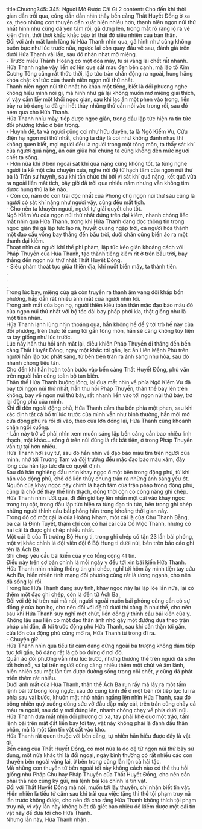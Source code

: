 title:Chương345: 345: Ngươi Mở Được Cái Gì 2
content:
Cho đến khi thời gian dần trôi qua, cũng dần dần nhìn thấy bến cảng Thất Huyết Đồng ở xa xa, theo những con thuyền dần xuất hiện nhiều hơn, thanh niên ngọn núi thứ nhất hình như cũng đã yên tâm rồi, gã đứng lên, trong mắt rõ ràng lộ ra vẻ kiên định, thời thời khắc khắc bảo trì thái độ siêu nhiên của bản thân.<br>Đối với ánh mắt lạnh lùng từ Hứa Thanh nhìn qua, gã hình như cũng không buồn bực như lúc trước nữa, ngược lại còn quay đầu về sau, đánh giá trên dưới Hứa Thanh vài lần, sau đó nhàn nhạt mở miệng.<br>- Trước miếu Thành Hoàng có một đóa mây, tu sĩ vãng lai chết rất nhanh.<br>Hứa Thanh nghe vậy liền sờ lên que sắt màu đen bên cạnh, mà lão tổ Kim Cương Tông cũng rất thức thời, lập tức tràn chấn động ra ngoài, hung hăng khóa chặt khí tức của thanh niên ngọn núi thứ nhất.<br>Thanh niên ngọn núi thứ nhất ho khan một tiếng, biết là đối phương nghe không hiểu mình nói gì, mà hình như gã lại không muốn mở miệng giải thích, vì vậy cầm lấy một khối ngọc giản, sau khi lạc ấn một phen vào trong, liền bày ra bộ dạng ta đã ghi hết thảy những thứ cần nói vào trong rồi, sau đó ném qua cho Hứa Thanh.<br>Hứa Thanh nhíu mày, tiếp được ngọc giản, trong đầu lập tức hiện ra tin tức đối phương khắc ở bên trong.<br>- Huynh đệ, ta và ngươi cũng coi như hữu duyên, ta là Ngô Kiếm Vu, Cửu điện hạ ngọn núi thứ nhất, chúng ta đây là coi như không đánh nhau thì không quen biết, mọi người đều là người trong một tông môn, ta thấy sát khí của ngươi quá nặng, ân oán giữa hai chúng ta cũng không đến mức ngươi chết ta sống.<br>- Hơn nữa khi ở bên ngoài sát khí quá nặng cũng không tốt, ta từng nghe người ta kể một câu chuyện xưa, nghe nói đệ tử hạch tâm của ngọn núi thứ ba là Trần sư huynh, sau khi tấn chức thì bởi vì sát khí quá nặng, kết quả vừa ra ngoài liền mất tích, bây giờ đã trôi qua nhiều năm nhưng vẫn không tìm được hung thủ là kẻ nào.<br>- Còn có, năm đó con trai độc nhất của Phong chủ ngọn núi thứ sáu cũng là người có sát khí nặng như ngươi vậy, cũng đều mất tích.<br>- Cho nên ta khuyên ngươi, ngươi tự giải quyết cho tốt.<br>Ngô Kiếm Vu của ngọn núi thứ nhất đứng trên đại kiếm, nhanh chóng liếc mắt nhìn qua Hứa Thanh, trong khi Hứa Thanh đang đọc thông tin trong ngọc giản thì gã lập tức lao ra, huyết quang ngập trời, cả người hóa thành một đạo cầu vồng bay thẳng đến bầu trời, dưới chân cũng biến ảo ra một thanh đại kiếm.<br>Thoạt nhìn cả người khí thế phi phàm, lập tức kéo giãn khoảng cách với Pháp Thuyền của Hứa Thanh, tạo thành tiếng kiếm rít ở trên bầu trời, bay thẳng đến ngọn núi thứ nhất Thất Huyết Đồng.<br>- Siêu phàm thoát tục giữa thiên địa, khí nuốt biển mây, ta thành tiên.<br>.<br>.<br>.<br>Trong lúc bay, miệng của gã còn truyền ra thanh âm vang dội khắp bốn phương, hấp dẫn rất nhiều ánh mắt của người nhìn tới.<br>Trong ánh mắt của bọn họ, người thiên kiêu toàn thân mặc đạo bào màu đỏ của ngọn núi thứ nhất với bộ tóc dài bay phấp phới kia, thật giống như là một tiên nhân.<br>Hứa Thanh lạnh lùng nhìn thoáng qua, hắn không hề để ý tới trò hề này của đối phương, trên thực tế càng tới gần tông môn, hắn sẽ càng không tùy tiện ra tay giống như lúc trước.<br>Lúc này hắn thu hồi ánh mắt lại, điều khiển Pháp Thuyền đi thẳng đến bến cảng Thất Huyết Đồng, ngay một khắc tới gần, lạc ấn Liên Mệnh Phù trên người hắn lập tức phát sáng, từ bên trên tràn ra ánh sáng nhu hòa, sau đó nhanh chóng tiêu tán.<br>Cho đến khi hắn hoàn toàn bước vào bến cảng Thất Huyết Đồng, phù văn trên người hắn cũng toàn bộ tan biến.<br>Thân thể Hứa Thanh buông lỏng, lại đưa mắt nhìn về phía Ngô Kiếm Vu đã bay tới ngọn núi thứ nhất, hắn thu hồi Pháp Thuyền, thân thể bay lên trên không, bay về ngọn núi thứ bảy, rất nhanh liền vào tới ngọn núi thứ bảy, trở lại động phủ của mình.<br>Khi đi đến ngoài động phủ, Hứa Thanh cảm thụ bốn phía một phen, sau khi xác định tất cả bố trí lúc trước của mình vẫn như bình thường, hắn mới mở cửa động phủ ra rồi đi vào, theo cửa lớn đóng lại, Hứa Thanh cũng khoanh chân ngồi xuống.<br>- Lần này trở về phải nhìn xem muốn sáng lập bến cảng cần bao nhiêu linh thạch, mặt khác… sống ở trên núi đúng là rất bất tiện, ở trong Pháp Thuyền vẫn tự tại hơn nhiều.<br>Hứa Thanh hơi suy tư, sau đó hắn nhìn về đạo bào màu tím trên người của mình, nhớ tới Trương Tam và đội trưởng đều mặc đạo bào màu xám, đáy lòng của hắn lập tức đã có quyết định.<br>Sau đó hắn nghiêng đầu nhìn khay ngọc ở một bên trong động phủ, từ khi hắn vào động phủ, chỗ đó liền thủy chung tràn ra những ánh sáng yếu ớt.<br>Nguồn của khay ngọc này chính là hạch tâm của trận pháp trong động phủ, cũng là chỗ để thay thế linh thạch, đồng thời còn có công năng ghi chép.<br>Hứa Thanh nhìn lướt qua, đi đến giơ tay lên nhấn một cái vào khay ngọc trong trụ cột, trong đầu lập tức hiện ra từng đạo tin tức, bên trong ghi chép những người thỉnh cầu bái phỏng hắn trong khoảng thời gian này.<br>Trong đó có một cái là của Hoàng Nham, một cái là của Chu Thanh Bằng, ba cái là Đinh Tuyết, thậm chí còn có hai cái của Cố Mộc Thanh, nhưng có hai cái là được ghi chép nhiều nhất.<br>Một cái là của Ti trưởng Bộ Hung ti, trong ghi chép có tận 23 lần bái phóng, một vị khác chính là đội viên đội 6 Bộ Hung ti dưới núi, bên trên báo cáo ghi tên là Ách Ba.<br>Ghi chép yêu cầu bái kiến của y có tổng cộng 41 tin.<br>Điều này trên cơ bản chính là mỗi ngày y đều tới xin bái kiến Hứa Thanh.<br>Hứa Thanh nhìn những thông tin ghi chép, nghĩ tới hôm ấy mình tiện tay cứu Ách Ba, hiển nhiên tính mạng đối phương cũng rất là ương ngạnh, cho nên đã sống lại rồi.<br>Trong lúc Hứa Thanh đang suy tính, khay ngọc này lại lập lòe lần nữa, lại có thêm một đạo ghi chép, còn là đến từ Ách Ba.<br>Đối với đệ tử trên núi mà nói, người ngoài muốn bái phỏng cũng cần có sự đồng ý của bọn họ, cho nên đối với đệ tử dưới thì càng là như thế, cho nên sau khi Hứa Thanh suy nghĩ một chút, liền đồng ý thỉnh cầu bái kiến của y.<br>Không lâu sau liền có một đạo thân ảnh nhỏ gầy một đường dựa theo trận pháp chỉ dẫn, đi tới trước động phủ Hứa Thanh, sau khi cẩn thận tới gần, cửa lớn của động phủ cũng mở ra, Hứa Thanh từ trong đi ra.<br>- Chuyện gì?<br>Hứa Thanh nhìn qua tiểu tử câm đang đứng ngoài ba trượng không dám tiếp tục tới gần, bộ dáng rất là gò bó đứng ở nơi đó.<br>Quần áo đối phương vẫn như lúc trước, nhưng thương thế trên người đã sớm tốt hơn rồi, vả lại trên người cũng càng nhiều thêm một chút vẻ âm lãnh, hiển nhiên sau một lần tìm được đường sống trong cõi chết, y cũng đã phát triển thêm rất nhiều.<br>Dưới ánh mắt của Hứa Thanh, thân thể Ách Ba run rẩy mà lấy ra một tấm lệnh bài từ trong lòng ngực, sau đó cung kính để ở một bên rồi tiếp tục lui ra phía sau vài bước, khuôn mặt nhỏ nhắn ngẩng lên nhìn Hứa Thanh, sau đó bỗng nhiên quỳ xuống dùng sức vỡ đầu dập mấy cái, trên trán cũng chảy cả máu ra ngoài, sau đó y mới đứng lên, nhanh chóng chạy về phía dưới núi.<br>Hứa Thanh đưa mắt nhìn đối phương đi xa, tay phải khẽ quơ một trảo, tấm lệnh bài trên mặt đất liền bay tới tay, vật này không phải là đánh dấu thân phận, mà là một tấm tín vật cất vào kho.<br>Hứa Thanh rất quen thuộc với bến cảng, tự nhiên hắn hiểu được đây là vật gì.<br>Bến cảng của Thất Huyết Đồng, có một nửa là do đệ tử ngọn núi thứ bảy sử dụng, một nửa khác thì là đối ngoại, ngày bình thường có rất nhiều các con thuyền bên ngoài vãng lai, ở bên trong cũng lẫn lộn cả hải tặc.<br>Mà những con thuyền từ bên ngoài tới này không cách nào có thể thu hồi giống như Pháp Chu hay Pháp Thuyền của Thất Huyết Đồng, cho nên cần phải thả neo cùng ký gửi, mà lệnh bài kia chính là tín vật.<br>Đối với Thất Huyết Đồng mà nói, muốn tới lấy thuyền, chỉ nhận biết tín vật.<br>Hiển nhiên là tiểu tử câm sau khi trải qua việc tặng thi thể tội phạm truy nã lần trước không được, cho nên đã cho rằng Hứa Thanh không thích tội phạm truy nã, vì vậy lần này không biết đã giết bao nhiêu để kiếm được một cái tín vật này để đưa tới cho Hứa Thanh.<br>Nhưng lần này, Hứa Thanh nhận..<br>